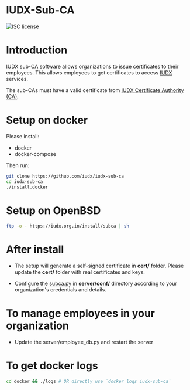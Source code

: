 # IUDX-Sub-CA

![ISC license](https://img.shields.io/badge/license-ISC-blue.svg)

# Introduction

IUDX sub-CA software allows organizations to issue certificates to their employees.
This allows employees to get certificates to access [IUDX](https://www.iudx.org.in) services.

The sub-CAs must have a valid certificate from [IUDX Certificate Authority (CA)](https://ca.iudx.org.in). 

# Setup on docker

Please install:

- docker
- docker-compose

Then run:

```bash
git clone https://github.com/iudx/iudx-sub-ca
cd iudx-sub-ca
./install.docker
```

# Setup on OpenBSD 

```bash
ftp -o - https://iudx.org.in/install/subca | sh
```

# After install 

- The setup will generate a self-signed certificate in **cert/** folder. Please update the **cert/** folder with real certificates and keys.
 
- Configure the [subca.py](https://github.com/iudx/iudx-sub-ca/blob/master/server/conf/subca.py "subca.py") in **server/conf/** directory according to your organization's credentials and details.

# To manage employees in your organization 

- Update the server/employee_db.py and restart the server

# To get docker logs

```bash
cd docker && ./logs # OR directly use `docker logs iudx-sub-ca`
```
